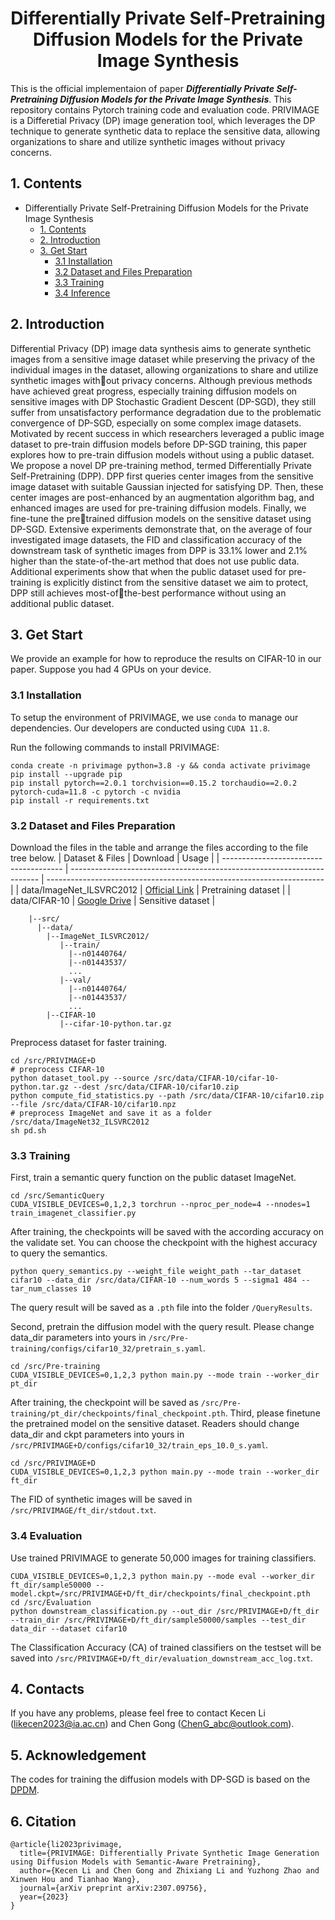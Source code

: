 <div align=center>
  
# Differentially Private Self-Pretraining Diffusion Models for the Private Image Synthesis
</div>

This is the official implementaion of paper ***Differentially Private Self-Pretraining Diffusion Models for the Private Image Synthesis***. This repository contains Pytorch training code and evaluation code. PRIVIMAGE is a Differetial Privacy (DP) image generation tool, which leverages the DP technique to generate synthetic data to replace the sensitive data, allowing organizations to share and utilize synthetic images without privacy concerns.


## 1. Contents
- Differentially Private Self-Pretraining Diffusion Models for the Private Image Synthesis
  - [1. Contents](#1-contents)
  - [2. Introduction](#2-introduction)
  - [3. Get Start](#3-get-start)
    - [3.1 Installation](#31-installation)
    - [3.2 Dataset and Files Preparation](#32-dataset-and-files-preparation)
    - [3.3 Training](#33-training)
    - [3.4 Inference](#34-inference)

## 2. Introduction

Differential Privacy (DP) image data synthesis aims to generate synthetic images from a sensitive image dataset while preserving the privacy of the individual images in the dataset, allowing organizations to share and utilize synthetic images without privacy concerns. Although previous methods have achieved great progress, especially training diffusion models on sensitive images with DP Stochastic Gradient Descent (DP-SGD), they still suffer from unsatisfactory performance degradation due to the problematic convergence of DP-SGD, especially on some complex image datasets. Motivated by recent success in which researchers leveraged a public image dataset to pre-train diffusion models before DP-SGD training, this paper explores how to pre-train diffusion models without using a public dataset. We propose a novel DP pre-training method, termed Differentially Private Self-Pretraining (DPP). DPP first queries center images from the sensitive image dataset with suitable Gaussian injected for satisfying DP. Then, these center images are post-enhanced by an augmentation algorithm bag, and enhanced images are used for pre-training diffusion models. Finally, we fine-tune the pretrained diffusion models on the sensitive dataset using DP-SGD. Extensive experiments demonstrate that, on the average of four investigated image datasets, the FID and classification accuracy of the downstream task of synthetic images from DPP is 33.1% lower and 2.1% higher than the state-of-the-art method that does not use public data. Additional experiments show that when the public dataset used for pre-training is explicitly distinct from the sensitive dataset we aim to protect, DPP still achieves most-ofthe-best performance without using an additional public dataset.

## 3. Get Start
We provide an example for how to reproduce the results on CIFAR-10 in our paper. Suppose you had 4 GPUs on your device.

### 3.1 Installation

To setup the environment of PRIVIMAGE, we use `conda` to manage our dependencies. Our developers are conducted using `CUDA 11.8`. 

Run the following commands to install PRIVIMAGE:
 ```
conda create -n privimage python=3.8 -y && conda activate privimage
pip install --upgrade pip
pip install pytorch==2.0.1 torchvision==0.15.2 torchaudio==2.0.2 pytorch-cuda=11.8 -c pytorch -c nvidia
pip install -r requirements.txt 
 ```

### 3.2 Dataset and Files Preparation
Download the files in the table and arrange the files according to the file tree below.
  | Dataset & Files                        | Download                                                               | Usage                                                                 |
  | -------------------------------------- | ---------------------------------------------------------------------- | --------------------------------------------------------------------- |
  | data/ImageNet_ILSVRC2012             | [Official Link](http://image-net.org/)                        | Pretraining dataset                                                     |
  | data/CIFAR-10                   | [Google Drive](https://drive.google.com/file/d/1pSwaN0Tn7Y2D6EOpkj3A1N8LEYR277Aw/view?usp=drive_link)      | Sensitive dataset                                        |

```text
    |--src/
      |--data/
        |--ImageNet_ILSVRC2012/
           |--train/
             |--n01440764/
             |--n01443537/
             ...
           |--val/
             |--n01440764/
             |--n01443537/
             ...
        |--CIFAR-10
           |--cifar-10-python.tar.gz
```
Preprocess dataset for faster training.
```
cd /src/PRIVIMAGE+D
# preprocess CIFAR-10
python dataset_tool.py --source /src/data/CIFAR-10/cifar-10-python.tar.gz --dest /src/data/CIFAR-10/cifar10.zip
python compute_fid_statistics.py --path /src/data/CIFAR-10/cifar10.zip --file /src/data/CIFAR-10/cifar10.npz
# preprocess ImageNet and save it as a folder /src/data/ImageNet32_ILSVRC2012
sh pd.sh
```

### 3.3 Training
First, train a semantic query function on the public dataset ImageNet.
```
cd /src/SemanticQuery
CUDA_VISIBLE_DEVICES=0,1,2,3 torchrun --nproc_per_node=4 --nnodes=1 train_imagenet_classifier.py
```
After training, the checkpoints will be saved with the according accuracy on the validate set. You can choose the checkpoint with the highest accuracy to query the semantics.
```
python query_semantics.py --weight_file weight_path --tar_dataset cifar10 --data_dir /src/data/CIFAR-10 --num_words 5 --sigma1 484 --tar_num_classes 10
```
The query result will be saved as a `.pth` file into the folder `/QueryResults`.

Second, pretrain the diffusion model with the query result. Please change data_dir parameters into yours in `/src/Pre-training/configs/cifar10_32/pretrain_s.yaml`.
```
cd /src/Pre-training
CUDA_VISIBLE_DEVICES=0,1,2,3 python main.py --mode train --worker_dir pt_dir
```

After training, the checkpoint will be saved as `/src/Pre-training/pt_dir/checkpoints/final_checkpoint.pth`.
Third, please finetune the pretrained model on the sensitive dataset. Readers should change data_dir and ckpt parameters into yours in `/src/PRIVIMAGE+D/configs/cifar10_32/train_eps_10.0_s.yaml`.

```
cd /src/PRIVIMAGE+D
CUDA_VISIBLE_DEVICES=0,1,2,3 python main.py --mode train --worker_dir ft_dir
```

The FID of synthetic images will be saved in `/src/PRIVIMAGE/ft_dir/stdout.txt`.

### 3.4 Evaluation

Use trained PRIVIMAGE to generate 50,000 images for training classifiers.

```
CUDA_VISIBLE_DEVICES=0,1,2,3 python main.py --mode eval --worker_dir ft_dir/sample50000 -- model.ckpt=/src/PRIVIMAGE+D/ft_dir/checkpoints/final_checkpoint.pth
cd /src/Evaluation
python downstream_classification.py --out_dir /src/PRIVIMAGE+D/ft_dir --train_dir /src/PRIVIMAGE+D/ft_dir/sample50000/samples --test_dir data_dir --dataset cifar10
```
The Classification Accuracy (CA) of trained classifiers on the testset will be saved into `/src/PRIVIMAGE+D/ft_dir/evaluation_downstream_acc_log.txt`.

## 4. Contacts
If you have any problems, please feel free to contact Kecen Li (likecen2023@ia.ac.cn) and Chen Gong (ChenG_abc@outlook.com).

## 5. Acknowledgement
The codes for training the diffusion models with DP-SGD is based on the [DPDM](https://github.com/nv-tlabs/DPDM).

## 6. Citation

```text
@article{li2023privimage,
  title={PRIVIMAGE: Differentially Private Synthetic Image Generation using Diffusion Models with Semantic-Aware Pretraining},
  author={Kecen Li and Chen Gong and Zhixiang Li and Yuzhong Zhao and Xinwen Hou and Tianhao Wang},
  journal={arXiv preprint arXiv:2307.09756},
  year={2023}
}
```

